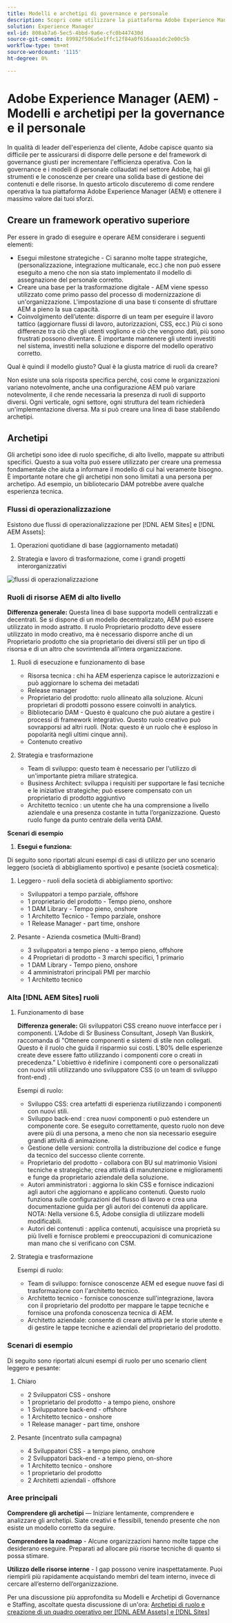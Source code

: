 ```yaml
---
title: Modelli e archetipi di governance e personale
description: Scopri come utilizzare la piattaforma Adobe Experience Manager (AEM) e ottenere il massimo dai tuoi sforzi.
solution: Experience Manager
exl-id: 808ab7a6-5ec5-4bbd-9a6e-cfc0b447430d
source-git-commit: 89982f506a5e1ffc12f84a0f616aaa1dc2e00c5b
workflow-type: tm+mt
source-wordcount: '1115'
ht-degree: 0%

---
```


# Adobe Experience Manager (AEM) - Modelli e archetipi per la governance e il personale

In qualità di leader dell&#39;esperienza del cliente, Adobe capisce quanto sia difficile per te assicurarsi di disporre delle persone e del framework di governance giusti per incrementare l&#39;efficienza operativa. Con la governance e i modelli di personale collaudati nel settore Adobe, hai gli strumenti e le conoscenze per creare una solida base di gestione dei contenuti e delle risorse. In questo articolo discuteremo di come rendere operativa la tua piattaforma Adobe Experience Manager (AEM) e ottenere il massimo valore dai tuoi sforzi.

## Creare un framework operativo superiore

Per essere in grado di eseguire e operare AEM considerare i seguenti elementi:

* Esegui milestone strategiche - Ci saranno molte tappe strategiche, (personalizzazione, integrazione multicanale, ecc.) che non può essere eseguito a meno che non sia stato implementato il modello di assegnazione del personale corretto.
* Creare una base per la trasformazione digitale - AEM viene spesso utilizzato come primo passo del processo di modernizzazione di un&#39;organizzazione. L&#39;impostazione di una base ti consente di sfruttare AEM a pieno la sua capacità.
* Coinvolgimento dell’utente: disporre di un team per eseguire il lavoro tattico (aggiornare flussi di lavoro, autorizzazioni, CSS, ecc.) Più ci sono differenze tra ciò che gli utenti vogliono e ciò che vengono dati, più sono frustrati possono diventare. È importante mantenere gli utenti investiti nel sistema, investiti nella soluzione e disporre del modello operativo corretto.

Qual è quindi il modello giusto? Qual è la giusta matrice di ruoli da creare?

Non esiste una sola risposta specifica perché, così come le organizzazioni variano notevolmente, anche una configurazione AEM può variare notevolmente, il che rende necessaria la presenza di ruoli di supporto diversi. Ogni verticale, ogni settore, ogni struttura del team richiederà un&#39;implementazione diversa. Ma si può creare una linea di base stabilendo archetipi.

## Archetipi

Gli archetipi sono idee di ruolo specifiche, di alto livello, mappate su attributi specifici. Questo a sua volta può essere utilizzato per creare una premessa fondamentale che aiuta a informare il modello di cui hai veramente bisogno. È importante notare che gli archetipi non sono limitati a una persona per archetipo. Ad esempio, un bibliotecario DAM potrebbe avere qualche esperienza tecnica.

### Flussi di operazionalizzazione

Esistono due flussi di operazionalizzazione per [!DNL AEM Sites] e [!DNL AEM Assets]:

1. Operazioni quotidiane di base (aggiornamento metadati)

1. Strategia e lavoro di trasformazione, come i grandi progetti interorganizzativi

![flussi di operazionalizzazione](assets/streams-of-operationalization.png)

### Ruoli di risorse AEM di alto livello

**Differenza generale:** Questa linea di base supporta modelli centralizzati e decentrati. Se si dispone di un modello decentralizzato, AEM può essere utilizzato in modo astratto. Il ruolo Proprietario prodotto deve essere utilizzato in modo creativo, ma è necessario disporre anche di un Proprietario prodotto che sia proprietario dei diversi stili per un tipo di risorsa e di un altro che sovrintenda all’intera organizzazione.

1. Ruoli di esecuzione e funzionamento di base

   * Risorsa tecnica : chi ha AEM esperienza capisce le autorizzazioni e può aggiornare lo schema dei metadati
   * Release manager
   * Proprietario del prodotto: ruolo allineato alla soluzione. Alcuni proprietari di prodotti possono essere coinvolti in analytics.
   * Bibliotecario DAM - Questo è qualcuno che può aiutare a gestire i processi di framework integrativo. Questo ruolo creativo può sovrapporsi ad altri ruoli. (Nota: questo è un ruolo che è esploso in popolarità negli ultimi cinque anni).
   * Contenuto creativo

1. Strategia e trasformazione

   * Team di sviluppo: questo team è necessario per l&#39;utilizzo di un&#39;importante pietra miliare strategica.
   * Business Architect: sviluppa i requisiti per supportare le fasi tecniche e le iniziative strategiche; può essere compensato con un proprietario di prodotto aggiuntivo
   * Architetto tecnico : un utente che ha una comprensione a livello aziendale e una presenza costante in tutta l’organizzazione. Questo ruolo funge da punto centrale della verità DAM.

**Scenari di esempio**

1. **Esegui e funziona:**

Di seguito sono riportati alcuni esempi di casi di utilizzo per uno scenario leggero (società di abbigliamento sportivo) e pesante (società cosmetica):

1. Leggero - ruoli della società di abbigliamento sportivo:

   * Sviluppatori a tempo parziale, offshore
   * 1 proprietario del prodotto - Tempo pieno, onshore
   * 1 DAM Library - Tempo pieno, onshore
   * 1 Architetto Tecnico - Tempo parziale, onshore
   * 1 Release Manager - part time, onshore

1. Pesante - Azienda cosmetica (Multi-Brand)

   * 3 sviluppatori a tempo pieno - a tempo pieno, offshore
   * 4 Proprietari di prodotto - 3 marchi specifici, 1 primario
   * 1 DAM Library - Tempo pieno, onshore
   * 4 amministratori principali PMI per marchio
   * 1 Architetto tecnico

### Alta [!DNL AEM Sites] ruoli

1. Funzionamento di base

   **Differenza generale:** Gli sviluppatori CSS creano nuove interfacce per i componenti. L&#39;Adobe di Sr Business Consultant, Joseph Van Buskirk, raccomanda di &quot;Ottenere componenti e sistemi di stile non collegati. Questo è il ruolo che guida il risparmio sui costi. L’80% delle esperienze create deve essere fatto utilizzando i componenti core o creati in precedenza.&quot; L’obiettivo è ridefinire i componenti core o personalizzati con nuovi stili utilizzando uno sviluppatore CSS (o un team di sviluppo front-end) .

   Esempi di ruolo:

   * Sviluppo CSS: crea artefatti di esperienza riutilizzando i componenti con nuovi stili.
   * Sviluppo back-end : crea nuovi componenti o può estendere un componente core. Se eseguito correttamente, questo ruolo non deve avere più di una persona, a meno che non sia necessario eseguire grandi attività di animazione.
   * Gestione delle versioni: controlla la distribuzione del codice e funge da tecnico del successo cliente corrente.
   * Proprietario del prodotto - collabora con BU sul matrimonio Visioni tecniche e strategiche; crea attività di manutenzione e miglioramenti e funge da proprietario aziendale della soluzione.
   * Autori amministratori : aggiorna lo skin CSS e fornisce indicazioni agli autori che aggiornano e applicano contenuti. Questo ruolo funziona sulle configurazioni del flusso di lavoro e crea una documentazione guida per gli autori dei contenuti da applicare. NOTA: Nella versione 6.5, Adobe consiglia di utilizzare modelli modificabili.
   * Autori dei contenuti : applica contenuti, acquisisce una proprietà su più livelli e fornisce problemi e preoccupazioni di comunicazione man mano che si verificano con CSM.

1. Strategia e trasformazione

   Esempi di ruolo:

   * Team di sviluppo: fornisce conoscenze AEM ed esegue nuove fasi di trasformazione con l&#39;architetto tecnico.
   * Architetto tecnico - fornisce conoscenze sull&#39;integrazione, lavora con il proprietario del prodotto per mappare le tappe tecniche e fornisce una profonda conoscenza tecnica di AEM.
   * Architetto aziendale: consente di creare attività per le storie utente e di gestire le tappe tecniche e aziendali del proprietario del prodotto.

### Scenari di esempio

Di seguito sono riportati alcuni esempi di ruolo per uno scenario client leggero e pesante:

1. Chiaro

   * 2 Sviluppatori CSS - onshore
   * 1 proprietario del prodotto - a tempo pieno, onshore
   * 1 Sviluppatore back-end - offshore
   * 1 Architetto tecnico - onshore
   * 1 Release manager - part time, onshore

1. Pesante (incentrato sulla campagna)

   * 4 Sviluppatori CSS - a tempo pieno, onshore
   * 2 Sviluppatori back-end - a tempo pieno, on-shore
   * 1 Architetto tecnico - onshore
   * 1 proprietario del prodotto
   * 2 Architetti aziendali - offshore

### Aree principali

**Comprendere gli archetipi** — Iniziare lentamente, comprendere e analizzare gli archetipi. Siate creativi e flessibili, tenendo presente che non esiste un modello corretto da seguire.

**Comprendere la roadmap** - Alcune organizzazioni hanno molte tappe che desiderano eseguire. Preparati ad allocare più risorse tecniche di quanto si possa stimare.

**Utilizzo delle risorse interne** - I gap possono venire inaspettatamente. Puoi riempirli più rapidamente acquistando membri del team interno, invece di cercare all’esterno dell’organizzazione.

Per una discussione più approfondita su Modelli e Archetipi di Governance e Staffing, ascoltate questa discussione di un&#39;ora: [Archetipi di ruolo e creazione di un quadro operativo per [!DNL AEM Assets] e [!DNL Sites]](https://adobecustomersuccess.adobeconnect.com/p8ml5nmy0758mp4/)
